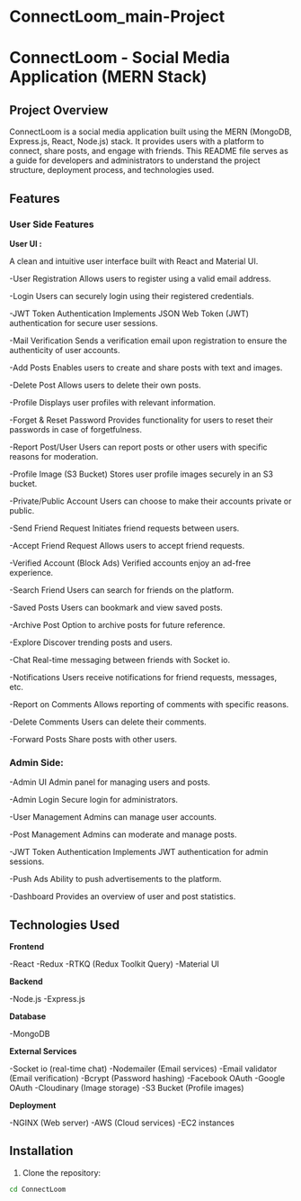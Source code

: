 # ConnectLoom_main-Project

# ConnectLoom - Social Media Application (MERN Stack)

## Project Overview
ConnectLoom is a social media application built using the MERN (MongoDB, Express.js, React, Node.js) stack. It provides users with a platform to connect, share posts, and engage with friends. This README file serves as a guide for developers and administrators to understand the project structure, deployment process, and technologies used.

## Features

### User Side Features

**User UI :**

A clean and intuitive user interface built with React and Material UI.

-User Registration
Allows users to register using a valid email address.

-Login
Users can securely login using their registered credentials.

-JWT Token Authentication
Implements JSON Web Token (JWT) authentication for secure user sessions.

-Mail Verification
Sends a verification email upon registration to ensure the authenticity of user accounts.

-Add Posts
Enables users to create and share posts with text and images.

-Delete Post
Allows users to delete their own posts.

-Profile
Displays user profiles with relevant information.

-Forget & Reset Password
Provides functionality for users to reset their passwords in case of forgetfulness.

-Report Post/User
Users can report posts or other users with specific reasons for moderation.

-Profile Image (S3 Bucket)
Stores user profile images securely in an S3 bucket.

-Private/Public Account
Users can choose to make their accounts private or public.

-Send Friend Request
Initiates friend requests between users.

-Accept Friend Request
Allows users to accept friend requests.

-Verified Account (Block Ads)
Verified accounts enjoy an ad-free experience.

-Search Friend
Users can search for friends on the platform.

-Saved Posts
Users can bookmark and view saved posts.

-Archive Post
Option to archive posts for future reference.

-Explore
Discover trending posts and users.

-Chat
Real-time messaging between friends with Socket io.

-Notifications
Users receive notifications for friend requests, messages, etc.

-Report on Comments
Allows reporting of comments with specific reasons.

-Delete Comments
Users can delete their comments.

-Forward Posts
Share posts with other users.

### Admin Side:

-Admin UI
Admin panel for managing users and posts.

-Admin Login
Secure login for administrators.

-User Management
Admins can manage user accounts.

-Post Management
Admins can moderate and manage posts.

-JWT Token Authentication
Implements JWT authentication for admin sessions.

-Push Ads
Ability to push advertisements to the platform.

-Dashboard
Provides an overview of user and post statistics.


## Technologies Used

**Frontend**

-React
-Redux
-RTKQ (Redux Toolkit Query)
-Material UI

**Backend**

-Node.js
-Express.js

**Database**

-MongoDB

**External Services**

-Socket io (real-time chat)
-Nodemailer (Email services)
-Email validator (Email verification)
-Bcrypt (Password hashing)
-Facebook OAuth
-Google OAuth
-Cloudinary (Image storage)
-S3 Bucket (Profile images)

**Deployment**

-NGINX (Web server)
-AWS (Cloud services)
-EC2 instances

## Installation

1. Clone the repository:
   
```bash git clone https://github.com/sarathchandran1771/ConnectLoom_main-Project.git
cd ConnectLoom

